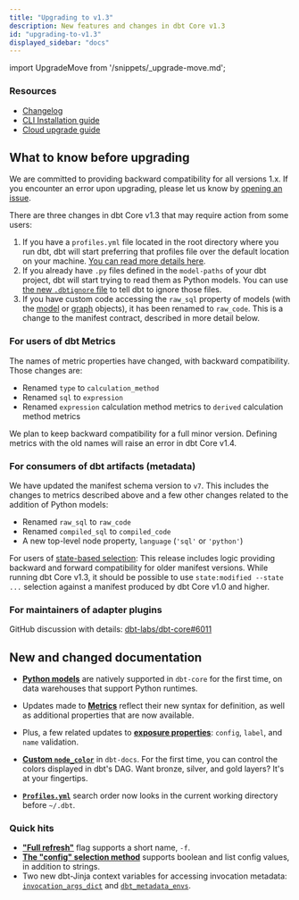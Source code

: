 ```yaml
---
title: "Upgrading to v1.3"
description: New features and changes in dbt Core v1.3
id: "upgrading-to-v1.3"
displayed_sidebar: "docs"
---
```


import UpgradeMove from '/snippets/_upgrade-move.md';

<UpgradeMove />

### Resources

- [Changelog](https://github.com/dbt-labs/dbt-core/blob/1.3.latest/CHANGELOG.md)
- [CLI Installation guide](/docs/core/installation)
- [Cloud upgrade guide](/docs/dbt-versions/upgrade-core-in-cloud)

## What to know before upgrading

We are committed to providing backward compatibility for all versions 1.x. If you encounter an error upon upgrading, please let us know by [opening an issue](https://github.com/dbt-labs/dbt-core/issues/new).

There are three changes in dbt Core v1.3 that may require action from some users:
1. If you have a `profiles.yml` file located in the root directory where you run dbt, dbt will start preferring that profiles file over the default location on your machine. [You can read more details here](/docs/core/connect-data-platform/connection-profiles#advanced-customizing-a-profile-directory).
2. If you already have `.py` files defined in the `model-paths` of your dbt project, dbt will start trying to read them as Python models. You can use [the new `.dbtignore` file](/reference/dbtignore) to tell dbt to ignore those files.
3. If you have custom code accessing the `raw_sql` property of models (with the [model](/reference/dbt-jinja-functions/model) or [graph](/reference/dbt-jinja-functions/graph) objects), it has been renamed to `raw_code`. This is a change to the manifest contract, described in more detail below.

### For users of dbt Metrics

The names of metric properties have changed, with backward compatibility. Those changes are:
- Renamed `type` to `calculation_method`
- Renamed `sql` to `expression`
- Renamed `expression` calculation method metrics to `derived` calculation method metrics

We plan to keep backward compatibility for a full minor version. Defining metrics with the old names will raise an error in dbt Core v1.4.

### For consumers of dbt artifacts (metadata)

We have updated the manifest schema version to `v7`. This includes the changes to metrics described above and a few other changes related to the addition of Python models:
- Renamed `raw_sql` to `raw_code`
- Renamed `compiled_sql` to `compiled_code`
- A new top-level node property, `language` (`'sql'` or `'python'`)

For users of [state-based selection](/reference/node-selection/syntax#about-node-selection): This release includes logic providing backward and forward compatibility for older manifest versions. While running dbt Core v1.3, it should be possible to use `state:modified --state ...` selection against a manifest produced by dbt Core v1.0 and higher.

### For maintainers of adapter plugins

GitHub discussion with details: [dbt-labs/dbt-core#6011](https://github.com/dbt-labs/dbt-core/discussions/6011)

## New and changed documentation

- **[Python models](/docs/build/python-models)** are natively supported in `dbt-core` for the first time, on data warehouses that support Python runtimes.
- Updates made to **[Metrics](/docs/build/metrics)** reflect their new syntax for definition, as well as additional properties that are now available.
- Plus, a few related updates to **[exposure properties](/reference/exposure-properties)**: `config`, `label`, and `name` validation.

- **[Custom `node_color`](/reference/resource-configs/docs.md)** in `dbt-docs`. For the first time, you can control the colors displayed in dbt's DAG. Want bronze, silver, and gold layers? It's at your fingertips.
- **[`Profiles.yml`](/docs/core/connect-data-platform/connection-profiles#advanced-customizing-a-profile-directory)** search order now looks in the current working directory before `~/.dbt`.


### Quick hits
- **["Full refresh"](/reference/resource-configs/full_refresh)** flag supports a short name, `-f`.
- **[The "config" selection method](/reference/node-selection/methods#the-config-method)** supports boolean and list config values, in addition to strings.
- Two new dbt-Jinja context variables for accessing invocation metadata: [`invocation_args_dict`](/reference/dbt-jinja-functions/flags#invocation_args_dict) and [`dbt_metadata_envs`](/reference/dbt-jinja-functions/env_var#custom-metadata).
